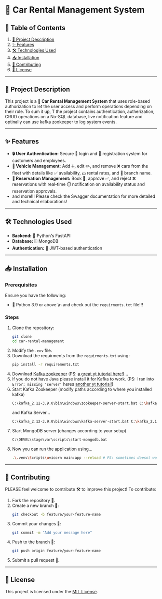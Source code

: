 # 🚗 Car Rental Management System

## 📜 Table of Contents
1. [📖 Project Description](#-project-description)
2. [✨ Features](#-features)
3. [🛠️ Technologies Used](#%EF%B8%8F-technologies-used)
4. [📥 Installation](#-installation)
5. [🤝 Contributing](#-contributing)
6. [📜 License](#-license)

---

## 📖 Project Description
This project is a **🚗 Car Rental Management System** that uses role-based authorization to let the user access and perform operations depending on their role. To sum it up, T
the project contains authentication, autherization, CRUD operations on a No-SQL database, live notification feature and optinally can use kafka zookeeper to log system events.

---

## ✨ Features
- **🔒 User Authentication:** Secure 🔑 login and 📝 registration system for customers and employees.
- **🚗 Vehicle Management:** Add ➕, edit ✏️, and remove ❌ cars from the fleet with details like ✅ availability, 💵 rental rates, and 🔧 branch name.
- **📅 Reservation Management:** Book 🛒, approve ✅, and reject ❌ reservations with real-time ⏱️ notification on availability status and reservation approvals.
- and more!!! Please check the Swagger documentation for more detailed and technical ellaborations!

---

## 🛠️ Technologies Used
- **Backend:** 🐍 Python's FastAPI
- **Database:** 🗄️ MongoDB
- **Authentication:** 🔐 JWT-based authentication

---

## 📥 Installation

### Prerequisites
Ensure you have the following:
- 🐍 Python 3.9 or above
\n and check out the `requirments.txt` file!!!

### Steps
1. Clone the repository:
   ```bash
   git clone 
   cd car-rental-management
   ```
2. Modify the `.env` file.
3. Download the requirments from the `requirments.txt` using:
   ```bash
   pip install -r requirements.txt
   ```
4. Download [Kafka zookeeper](https://kafka.apache.org/downloads) (PS: [a great yt tutorial here!](https://youtu.be/w6A-uDEb7JY))...
5. If you do not have Java please install it for Kafka to work. (PS: I ran into `Error: missing 'server'` heres [another yt tutorial!](https://youtu.be/EVsdfMsQxhQ))
6. Start Kafka Zookeeper (modify paths according to where you installed kafka)
   ```bash
   C:\kafka_2.12-3.9.0\bin\windows\zookeeper-server-start.bat C:\kafka_2.12-3.9.0\config\zookeeper.properties # if virtual env active please deactivate
   ```
   and Kafka Server...
   ```bash
   C:\kafka_2.12-3.9.0\bin\windows\kafka-server-start.bat C:\kafka_2.12-3.9.0\config\server.properties
   ```
7. Start MongoDB server (changes according to your setup)
   ```bash
   C:\DEVEL\stage\var\scripts\start-mongodb.bat
   ```
8. Now you can run the application using...
   ```bash
   .\.venv\Scripts\uvicorn main:app --reload # PS: sometimes doesnt work in powershell try cmd 
   ```

---

## 🤝 Contributing
PLEASE feel welcome to contribute 🛠️ to improve this project! To contribute:
1. Fork the repository 🍴.
2. Create a new branch 🌿:
   ```bash
   git checkout -b feature/your-feature-name
   ```
3. Commit your changes 📝:
   ```bash
   git commit -m "Add your message here"
   ```
4. Push to the branch 🚀:
   ```bash
   git push origin feature/your-feature-name
   ```
5. Submit a pull request 🔄.

---

## 📜 License
This project is licensed under the [MIT License](LICENSE).

